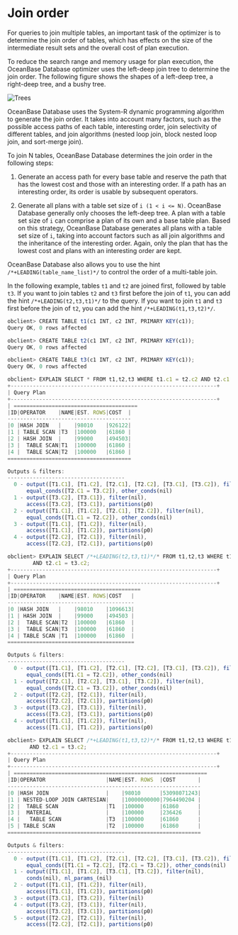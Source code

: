 # Join order

For queries to join multiple tables, an important task of the optimizer is to determine the join order of tables, which has effects on the size of the intermediate result sets and the overall cost of plan execution.

To reduce the search range and memory usage for plan execution, the OceanBase Database optimizer uses the left-deep join tree to determine the join order. The following figure shows the shapes of a left-deep tree, a right-deep tree, and a bushy tree.

![Trees](https://obbusiness-private.oss-cn-shanghai.aliyuncs.com/doc/img/observer-enterprise/V4.2.1/EN_US/700.reference/1000.performance-tuning-guide/%E5%86%85%E6%A0%B855-2.png)

OceanBase Database uses the System-R dynamic programming algorithm to generate the join order. It takes into account many factors, such as the possible access paths of each table, interesting order, join selectivity of different tables, and join algorithms (nested loop join, block nested loop join, and sort-merge join).

To join N tables, OceanBase Database determines the join order in the following steps:

1. Generate an access path for every base table and reserve the path that has the lowest cost and those with an interesting order. If a path has an interesting order, its order is usable by subsequent operators.

2. Generate all plans with a table set size of `i (1 < i <= N)`. OceanBase Database generally only chooses the left-deep tree. A plan with a table set size of `i` can comprise a plan of its own and a base table plan. Based on this strategy, OceanBase Database generates all plans with a table set size of `i`, taking into account factors such as all join algorithms and the inheritance of the interesting order. Again, only the plan that has the lowest cost and plans with an interesting order are kept.

OceanBase Database also allows you to use the hint `/*+LEADING(table_name_list)*/` to control the order of a multi-table join.

In the following example, tables `t1` and `t2` are joined first, followed by table `t3`. If you want to join tables `t2` and `t3` first before the join of `t1`, you can add the hint `/*+LEADING(t2,t3,t1)*/` to the query. If you want to join `t1` and `t3` first before the join of `t2`, you can add the hint `/*+LEADING(t1,t3,t2)*/`.

```javascript
obclient> CREATE TABLE t1(c1 INT, c2 INT, PRIMARY KEY(c1));
Query OK, 0 rows affected  

obclient> CREATE TABLE t2(c1 INT, c2 INT, PRIMARY KEY(c1));
Query OK, 0 rows affected  

obclient> CREATE TABLE t3(c1 INT, c2 INT, PRIMARY KEY(c1));
Query OK, 0 rows affected  

obclient> EXPLAIN SELECT * FROM t1,t2,t3 WHERE t1.c1 = t2.c2 AND t2.c1 = t3.c2;
+-----------------------------------------------------------------+
| Query Plan                                                                              |
+-----------------------------------------------------------------+
| =======================================
|ID|OPERATOR    |NAME|EST. ROWS|COST  |
---------------------------------------
|0 |HASH JOIN   |    |98010    |926122|
|1 | TABLE SCAN |T3  |100000   |61860 |
|2 | HASH JOIN  |    |99000    |494503|
|3 |  TABLE SCAN|T1  |100000   |61860 |
|4 |  TABLE SCAN|T2  |100000   |61860 |
=======================================

Outputs & filters:
-------------------------------------
  0 - output([T1.C1], [T1.C2], [T2.C1], [T2.C2], [T3.C1], [T3.C2]), filter(nil),
      equal_conds([T2.C1 = T3.C2]), other_conds(nil)
  1 - output([T3.C2], [T3.C1]), filter(nil),
      access([T3.C2], [T3.C1]), partitions(p0)
  2 - output([T1.C1], [T1.C2], [T2.C1], [T2.C2]), filter(nil),
      equal_conds([T1.C1 = T2.C2]), other_conds(nil)
  3 - output([T1.C1], [T1.C2]), filter(nil),
      access([T1.C1], [T1.C2]), partitions(p0)
  4 - output([T2.C2], [T2.C1]), filter(nil),
      access([T2.C2], [T2.C1]), partitions(p0)

obclient> EXPLAIN SELECT /*+LEADING(t2,t3,t1)*/* FROM t1,t2,t3 WHERE t1.c1 = t2.c2
        AND t2.c1 = t3.c2;
+-----------------------------------------------------------------+
| Query Plan                                                                              |
+-----------------------------------------------------------------+
| ========================================
|ID|OPERATOR    |NAME|EST. ROWS|COST   |
----------------------------------------
|0 |HASH JOIN   |    |98010    |1096613|
|1 | HASH JOIN  |    |99000    |494503 |
|2 |  TABLE SCAN|T2  |100000   |61860  |
|3 |  TABLE SCAN|T3  |100000   |61860  |
|4 | TABLE SCAN |T1  |100000   |61860  |
========================================

Outputs & filters:
-------------------------------------
  0 - output([T1.C1], [T1.C2], [T2.C1], [T2.C2], [T3.C1], [T3.C2]), filter(nil),
      equal_conds([T1.C1 = T2.C2]), other_conds(nil)
  1 - output([T2.C1], [T2.C2], [T3.C1], [T3.C2]), filter(nil),
      equal_conds([T2.C1 = T3.C2]), other_conds(nil)
  2 - output([T2.C2], [T2.C1]), filter(nil),
      access([T2.C2], [T2.C1]), partitions(p0)
  3 - output([T3.C2], [T3.C1]), filter(nil),
      access([T3.C2], [T3.C1]), partitions(p0)
  4 - output([T1.C1], [T1.C2]), filter(nil),
      access([T1.C1], [T1.C2]), partitions(p0)

obclient> EXPLAIN SELECT /*+LEADING(t1,t3,t2)*/* FROM t1,t2,t3 WHERE t1.c1 = t2.c2
       AND t2.c1 = t3.c2;
+-----------------------------------------------------------------+
| Query Plan                                                                              |
+-----------------------------------------------------------------+
| =============================================================
|ID|OPERATOR                   |NAME|EST. ROWS  |COST       |
-------------------------------------------------------------
|0 |HASH JOIN                  |    |98010      |53098071243|
|1 | NESTED-LOOP JOIN CARTESIAN|    |10000000000|7964490204 |
|2 |  TABLE SCAN               |T1  |100000     |61860      |
|3 |  MATERIAL                 |    |100000     |236426     |
|4 |   TABLE SCAN              |T3  |100000     |61860      |
|5 | TABLE SCAN                |T2  |100000     |61860      |
=============================================================

Outputs & filters:
-------------------------------------
  0 - output([T1.C1], [T1.C2], [T2.C1], [T2.C2], [T3.C1], [T3.C2]), filter(nil),
      equal_conds([T1.C1 = T2.C2], [T2.C1 = T3.C2]), other_conds(nil)
  1 - output([T1.C1], [T1.C2], [T3.C1], [T3.C2]), filter(nil),
      conds(nil), nl_params_(nil)
  2 - output([T1.C1], [T1.C2]), filter(nil),
      access([T1.C1], [T1.C2]), partitions(p0)
  3 - output([T3.C1], [T3.C2]), filter(nil)
  4 - output([T3.C2], [T3.C1]), filter(nil),
      access([T3.C2], [T3.C1]), partitions(p0)
  5 - output([T2.C2], [T2.C1]), filter(nil),
      access([T2.C2], [T2.C1]), partitions(p0)
```
